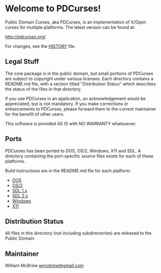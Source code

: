 Welcome to PDCurses!
====================

Public Domain Curses, aka PDCurses, is an implementation of X/Open
curses for multiple platforms. The latest version can be found at:

   http://pdcurses.org/

For changes, see the [HISTORY] file.


Legal Stuff
-----------

The core package is in the public domain, but small portions of PDCurses
are subject to copyright under various licenses.  Each directory
contains a README.md file, with a section titled "Distribution Status"
which describes the status of the files in that directory.

If you use PDCurses in an application, an acknowledgement would be
appreciated, but is not mandatory. If you make corrections or
enhancements to PDCurses, please forward them to the current maintainer
for the benefit of other users.

This software is provided AS IS with NO WARRANTY whatsoever.


Ports
-----

PDCurses has been ported to DOS, OS/2, Windows, X11 and SDL. A directory
containing the port-specific source files exists for each of these
platforms.

Build instructions are in the README.md file for each platform:

-  [DOS]
-  [OS/2]
-  [SDL 1.x]
-  [SDL 2.x]
-  [Windows]
-  [X11]


Distribution Status
-------------------

All files in this directory (not including subdirectories) are released
to the Public Domain.


Maintainer
----------

William McBrine <wmcbrine@gmail.com>

[HISTORY]: HISTORY.md
[DOS]: dos/README.md
[OS/2]: os2/README.md
[SDL 1.x]: sdl1/README.md
[SDL 2.x]: sdl2/README.md
[Windows]: wincon/README.md
[X11]: x11/README.md
